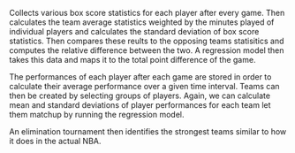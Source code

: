 Collects various box score statistics for each player after every game. Then calculates the team average statistics weighted by the minutes played of individual players and calculates the standard deviation of box score statistics. Then compares these reults to the opposing teams statisitics and computes the relative difference between the two. A regression model then takes this data and maps it to the total point difference of the game.

The performances of each player after each game are stored in order to calculate their average performance over a given time interval. Teams can then be created by selecting groups of players. Again, we can calculate mean and standard deviations of player performances for each team let them matchup by running the regression model.

An elimination tournament then identifies the strongest teams similar to how it does in the actual NBA.